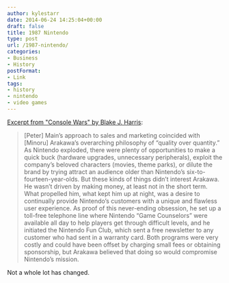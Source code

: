 ```yaml
---
author: kylestarr
date: 2014-06-24 14:25:04+00:00
draft: false
title: 1987 Nintendo
type: post
url: /1987-nintendo/
categories:
- Business
- History
postFormat:
- Link
tags:
- history
- nintendo
- video games
---
```


[Excerpt from "Console Wars" by Blake J. Harris](https://itunes.apple.com/WebObjects/MZStore.woa/wa/viewBook?id=718597648):


<blockquote>[Peter] Main’s approach to sales and marketing coincided with [Minoru] Arakawa’s overarching philosophy of “quality over quantity.” As Nintendo exploded, there were plenty of opportunities to make a quick buck (hardware upgrades, unnecessary peripherals), exploit the company’s beloved characters (movies, theme parks), or dilute the brand by trying attract an audience older than Nintendo’s six-to-fourteen-year-olds. But these kinds of things didn’t interest Arakawa. He wasn’t driven by making money, at least not in the short term. What propelled him, what kept him up at night, was a desire to continually provide Nintendo’s customers with a unique and flawless user experience. As proof of this never-ending obsession, he set up a toll-free telephone line where Nintendo “Game Counselors” were available all day to help players get through difficult levels, and he initiated the Nintendo Fun Club, which sent a free newsletter to any customer who had sent in a warranty card. Both programs were very costly and could have been offset by charging small fees or obtaining sponsorship, but Arakawa believed that doing so would compromise Nintendo’s mission.</blockquote>


Not a whole lot has changed.
